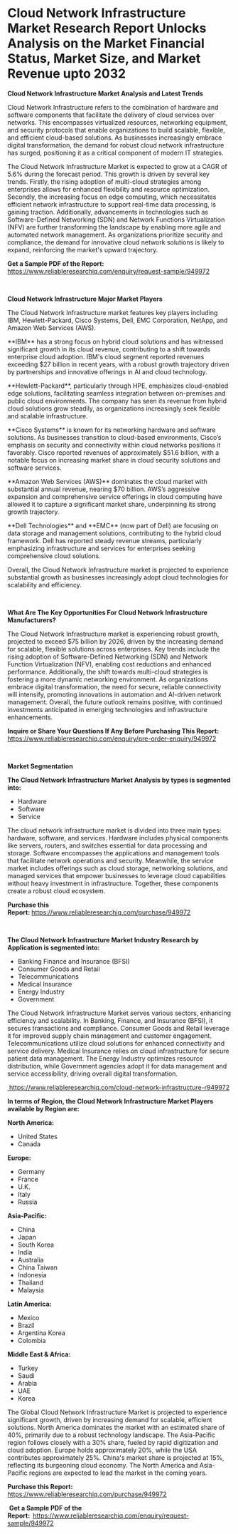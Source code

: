 <p><h1>Cloud Network Infrastructure Market Research Report Unlocks Analysis on the Market Financial Status, Market Size, and Market Revenue upto 2032</h1></p><p><strong>Cloud Network Infrastructure Market Analysis and Latest Trends</strong></p>
<p><p>Cloud Network Infrastructure refers to the combination of hardware and software components that facilitate the delivery of cloud services over networks. This encompasses virtualized resources, networking equipment, and security protocols that enable organizations to build scalable, flexible, and efficient cloud-based solutions. As businesses increasingly embrace digital transformation, the demand for robust cloud network infrastructure has surged, positioning it as a critical component of modern IT strategies.</p><p>The Cloud Network Infrastructure Market is expected to grow at a CAGR of 5.6% during the forecast period. This growth is driven by several key trends. Firstly, the rising adoption of multi-cloud strategies among enterprises allows for enhanced flexibility and resource optimization. Secondly, the increasing focus on edge computing, which necessitates efficient network infrastructure to support real-time data processing, is gaining traction. Additionally, advancements in technologies such as Software-Defined Networking (SDN) and Network Functions Virtualization (NFV) are further transforming the landscape by enabling more agile and automated network management. As organizations prioritize security and compliance, the demand for innovative cloud network solutions is likely to expand, reinforcing the market's upward trajectory.</p></p>
<p><strong>Get a Sample PDF of the Report:&nbsp;</strong> <a href="https://www.reliableresearchiq.com/enquiry/request-sample/949972?utm_campaign=2941&utm_medium=2&utm_source=Github&utm_content=ia&utm_term=16042025&utm_id=cloud-network-infrastructure">https://www.reliableresearchiq.com/enquiry/request-sample/949972</a></p>
<p>&nbsp;</p>
<p><strong>Cloud Network Infrastructure Major Market Players</strong></p>
<p><p>The Cloud Network Infrastructure market features key players including IBM, Hewlett-Packard, Cisco Systems, Dell, EMC Corporation, NetApp, and Amazon Web Services (AWS). </p><p>**IBM** has a strong focus on hybrid cloud solutions and has witnessed significant growth in its cloud revenue, contributing to a shift towards enterprise cloud adoption. IBM's cloud segment reported revenues exceeding $27 billion in recent years, with a robust growth trajectory driven by partnerships and innovative offerings in AI and cloud technology.</p><p>**Hewlett-Packard**, particularly through HPE, emphasizes cloud-enabled edge solutions, facilitating seamless integration between on-premises and public cloud environments. The company has seen its revenue from hybrid cloud solutions grow steadily, as organizations increasingly seek flexible and scalable infrastructure.</p><p>**Cisco Systems** is known for its networking hardware and software solutions. As businesses transition to cloud-based environments, Cisco’s emphasis on security and connectivity within cloud networks positions it favorably. Cisco reported revenues of approximately $51.6 billion, with a notable focus on increasing market share in cloud security solutions and software services.</p><p>**Amazon Web Services (AWS)** dominates the cloud market with substantial annual revenue, nearing $70 billion. AWS’s aggressive expansion and comprehensive service offerings in cloud computing have allowed it to capture a significant market share, underpinning its strong growth trajectory.</p><p>**Dell Technologies** and **EMC** (now part of Dell) are focusing on data storage and management solutions, contributing to the hybrid cloud framework. Dell has reported steady revenue streams, particularly emphasizing infrastructure and services for enterprises seeking comprehensive cloud solutions.</p><p>Overall, the Cloud Network Infrastructure market is projected to experience substantial growth as businesses increasingly adopt cloud technologies for scalability and efficiency.</p></p>
<p>&nbsp;</p>
<p><strong>What Are The Key Opportunities For Cloud Network Infrastructure Manufacturers?</strong></p>
<p><p>The Cloud Network Infrastructure market is experiencing robust growth, projected to exceed $75 billion by 2026, driven by the increasing demand for scalable, flexible solutions across enterprises. Key trends include the rising adoption of Software-Defined Networking (SDN) and Network Function Virtualization (NFV), enabling cost reductions and enhanced performance. Additionally, the shift towards multi-cloud strategies is fostering a more dynamic networking environment. As organizations embrace digital transformation, the need for secure, reliable connectivity will intensify, promoting innovations in automation and AI-driven network management. Overall, the future outlook remains positive, with continued investments anticipated in emerging technologies and infrastructure enhancements.</p></p>
<p><strong>Inquire or Share Your Questions If Any Before Purchasing This Report:</strong> <a href="https://www.reliableresearchiq.com/enquiry/pre-order-enquiry/949972?utm_campaign=2941&utm_medium=2&utm_source=Github&utm_content=ia&utm_term=16042025&utm_id=cloud-network-infrastructure">https://www.reliableresearchiq.com/enquiry/pre-order-enquiry/949972</a></p>
<p>&nbsp;</p>
<p><strong>Market Segmentation</strong></p>
<p><strong>The Cloud Network Infrastructure Market Analysis by types is segmented into:</strong></p>
<p><ul><li>Hardware</li><li>Software</li><li>Service</li></ul></p>
<p><p>The cloud network infrastructure market is divided into three main types: hardware, software, and services. Hardware includes physical components like servers, routers, and switches essential for data processing and storage. Software encompasses the applications and management tools that facilitate network operations and security. Meanwhile, the service market includes offerings such as cloud storage, networking solutions, and managed services that empower businesses to leverage cloud capabilities without heavy investment in infrastructure. Together, these components create a robust cloud ecosystem.</p></p>
<p><strong>Purchase this Report:&nbsp;</strong><a href="https://www.reliableresearchiq.com/purchase/949972?utm_campaign=2941&utm_medium=2&utm_source=Github&utm_content=ia&utm_term=16042025&utm_id=cloud-network-infrastructure">https://www.reliableresearchiq.com/purchase/949972</a></p>
<p>&nbsp;</p>
<p><strong>The Cloud Network Infrastructure Market Industry Research by Application is segmented into:</strong></p>
<p><ul><li>Banking Finance and Insurance (BFSI)</li><li>Consumer Goods and Retail</li><li>Telecommunications</li><li>Medical Insurance</li><li>Energy Industry</li><li>Government</li></ul></p>
<p><p>The Cloud Network Infrastructure Market serves various sectors, enhancing efficiency and scalability. In Banking, Finance, and Insurance (BFSI), it secures transactions and compliance. Consumer Goods and Retail leverage it for improved supply chain management and customer engagement. Telecommunications utilize cloud solutions for enhanced connectivity and service delivery. Medical Insurance relies on cloud infrastructure for secure patient data management. The Energy Industry optimizes resource distribution, while Government agencies adopt it for data management and service accessibility, driving overall digital transformation.</p></p>
<p><a href="https://www.reliableresearchiq.com/cloud-network-infrastructure-r949972?utm_campaign=2941&utm_medium=2&utm_source=Github&utm_content=ia&utm_term=16042025&utm_id=cloud-network-infrastructure">&nbsp;https://www.reliableresearchiq.com/cloud-network-infrastructure-r949972</a></p>
<p><strong>In terms of Region, the Cloud Network Infrastructure Market Players available by Region are:</strong></p>
<p>
    <p> <strong> North America: </strong>
        <ul>
            <li>United States</li>
            <li>Canada</li>
        </ul>
        </p> 
    <p> <strong> Europe: </strong>
        <ul>
            <li>Germany</li>
            <li>France</li>
            <li>U.K.</li>
            <li>Italy</li>
            <li>Russia</li>
        </ul>
        </p> 
    <p> <strong> Asia-Pacific: </strong>
        <ul>
            <li>China</li>
            <li>Japan</li>
            <li>South Korea</li>
            <li>India</li>
            <li>Australia</li>
            <li>China Taiwan</li>
            <li>Indonesia</li>
            <li>Thailand</li>
            <li>Malaysia</li>
        </ul>
        </p> 
    <p> <strong> Latin America: </strong>
        <ul>
            <li>Mexico</li>
            <li>Brazil</li>
            <li>Argentina Korea</li>
            <li>Colombia</li>
        </ul>
        </p> 
    <p> <strong> Middle East & Africa: </strong>
        <ul>
            <li>Turkey</li>
            <li>Saudi</li>
            <li>Arabia</li>
            <li>UAE</li>
            <li>Korea</li>
        </ul>
    </p>
    </p>
<p><p>The Global Cloud Network Infrastructure Market is projected to experience significant growth, driven by increasing demand for scalable, efficient solutions. North America dominates the market with an estimated share of 40%, primarily due to a robust technology landscape. The Asia-Pacific region follows closely with a 30% share, fueled by rapid digitization and cloud adoption. Europe holds approximately 20%, while the USA contributes approximately 25%. China's market share is projected at 15%, reflecting its burgeoning cloud economy. The North America and Asia-Pacific regions are expected to lead the market in the coming years.</p></p>
<p><strong>Purchase this Report: </strong><a href="https://www.reliableresearchiq.com/purchase/949972?utm_campaign=2941&utm_medium=2&utm_source=Github&utm_content=ia&utm_term=16042025&utm_id=cloud-network-infrastructure">https://www.reliableresearchiq.com/purchase/949972</a></p>
<p>&nbsp;<strong>Get a Sample PDF of the Report:&nbsp;&nbsp;</strong><a href="https://www.reliableresearchiq.com/enquiry/request-sample/949972?utm_campaign=2941&utm_medium=2&utm_source=Github&utm_content=ia&utm_term=16042025&utm_id=cloud-network-infrastructure">https://www.reliableresearchiq.com/enquiry/request-sample/949972</a></p>
<p><strong></strong></p>
<p><p></p><p></p><p></p></p>